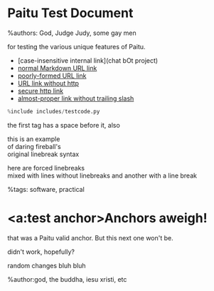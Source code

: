 Paitu Test Document
===================

%authors: God, Judge Judy, some gay men

for testing the various unique features of Paitu.

* [case-insensitive internal link](chat bOt project)
* [normal Markdown URL link](http://www.google.com/)
* [poorly-formed URL link](google.com)
* [URL link without http](www.google.com)
* [secure http link](https://duckduckgo.com/)
* [almost-proper link without trailing slash](http://duckduckgo.com)

``` python
%include includes/testcode.py
```

the first tag has a space before it, also

this is an example  
of daring fireball's  
original linebreak syntax  

here are forced linebreaks  
mixed with lines without linebreaks
and another with a line break  

%tags: software, practical


<a:test anchor>Anchors aweigh!
=======

that was a Paitu valid anchor. But this next one won't be.

didn't work, hopefully?

random changes bluh bluh

%author:god, the buddha, iesu xristi, etc
